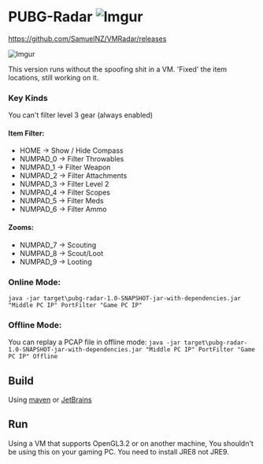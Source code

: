 # PUBG-Radar ![Imgur](https://i.imgur.com/n3JtN5d.png)

https://github.com/SamuelNZ/VMRadar/releases

![Imgur](https://i.imgur.com/8MfCXi2.gif)

This version runs without the spoofing shit in a VM.
'Fixed' the item locations, still working on it.

### Key Kinds
You can't filter level 3 gear (always enabled)

#### Item Filter:
* HOME -> Show / Hide Compass
* NUMPAD_0 -> Filter Throwables
* NUMPAD_1 -> Filter Weapon
* NUMPAD_2 -> Filter Attachments
* NUMPAD_3 -> Filter Level 2
* NUMPAD_4 -> Filter Scopes
* NUMPAD_5 -> Filter Meds
* NUMPAD_6 -> Filter Ammo

#### Zooms:
* NUMPAD_7 -> Scouting
* NUMPAD_8 -> Scout/Loot
* NUMPAD_9 -> Looting

### Online Mode:
`java -jar target\pubg-radar-1.0-SNAPSHOT-jar-with-dependencies.jar "Middle PC IP" PortFilter "Game PC IP"`

### Offline Mode:
You can replay a PCAP file in offline mode:
`java -jar target\pubg-radar-1.0-SNAPSHOT-jar-with-dependencies.jar "Middle PC IP" PortFilter "Game PC IP" Offline`

## Build
Using [maven](https://maven.apache.org/) or [JetBrains](https://www.jetbrains.com/idea/)

## Run
Using a VM that supports OpenGL3.2 or on another machine, You shouldn't be using this on your gaming PC.
You need to install JRE8 not JRE9.



